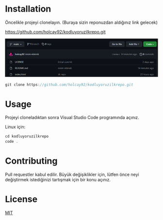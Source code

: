 # Installation #

Öncelikle projeyi clonelayın. (Buraya sizin reponuzdan aldığınız link gelecek)

https://github.com/holcay92/kodluyoruzilkrepo.git



![](https://github.com/holcay92/kodluyoruzilkrepo/blob/14cc601e735d57c58b48631ce7a472cb522391ef/projeRepo.png)

```c
git clone https://github.com/holcay92/kodluyoruzilkrepo.git
```

# Usage #

Projeyi cloneladıktan sonra Visual Studio Code programında açınız.

Linux için:

```c
cd kodluyoruzilkrepo
code .
```

# Contributing #

Pull requestler kabul edilir. Büyük değişiklikler için, lütfen önce neyi değiştirmek istediğinizi tartışmak için bir konu açınız.

# License #

[MIT](https://choosealicense.com/licenses/mit/)



